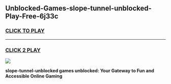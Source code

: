 
## Unblocked-Games-slope-tunnel-unblocked-Play-Free-6j33c
<h3>
<a href="https://premium76.site?title=slope-tunnel-unblocked&ref=17A">CLICK TO PLAY</a></h3>
<hr>

<h3>
<a href="https://premium76.site?title=slope-tunnel-unblocked&ref=17A">CLICK 2 PLAY</a>
  
</h3>

<a href="https://premium76.site?title=slope-tunnel-unblocked&ref=17A"><img src="https://clearcache.store/games.png"></a>


**slope-tunnel-unblocked games unblocked: Your Gateway to Fun and Accessible Online Gaming**
